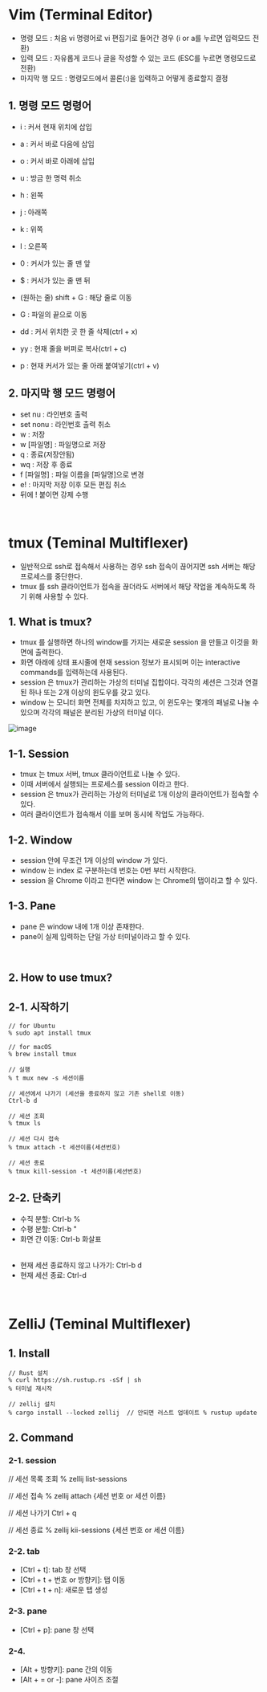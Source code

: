   # Vim (Terminal Editor)
- 명령 모드 : 처음 vi 명령어로 vi 편집기로 들어간 경우 (i or a를 누르면 입력모드 전환)
- 입력 모드 : 자유롭게 코드나 글을 작성할 수 있는 코드 (ESC를 누르면 명령모드로 전환)
- 마지막 행 모드 : 명령모드에서 콜론(:)을 입력하고 어떻게 종료할지 결정

## 1. 명령 모드 명령어
- i : 커서 현재 위치에 삽입
- a : 커서 바로 다음에 삽입
- o : 커서 바로 아래에 삽입

- u : 방금 한 명력 취소

- h : 왼쪽
- j : 아래쪽
- k : 위쪽
- l : 오른쪽

- 0 : 커서가 있는 줄 맨 앞
- $ : 커서가 있는 줄 맨 뒤
- (원하는 줄) shift + G : 해당 줄로 이동 
- G : 파일의 끝으로 이동

- dd : 커서 위치한 곳 한 줄 삭제(ctrl + x)
- yy : 현재 줄을 버퍼로 복사(ctrl + c)

- p : 현재 커서가 있는 줄 아래 붙여넣기(ctrl + v)


## 2. 마지막 행 모드 명령어
- set nu : 라인번호 출력
- set nonu : 라인번호 출력 취소
- w : 저장
- w [파일명] : 파일명으로 저장
- q : 종료(저장안됨)
- wq : 저장 후 종료
- f [파일명] : 파일 이름을 [파일명]으로 변경
- e! : 마지막 저장 이후 모든 편집 취소
- 뒤에 ! 붙이면 강제 수행
  
<br>

# tmux (Teminal Multiflexer)
- 일반적으로 ssh로 접속해서 사용하는 경우 ssh 접속이 끊어지면 ssh 서버는 해당 프로세스를 중단한다.
- tmux 를 ssh 클라이언트가 접속을 끊더라도 서버에서 해당 작업을 계속하도록 하기 위해 사용할 수 있다.

## 1. What is tmux?
- tmux 를 실행하면 하나의 window를 가지는 새로운 session 을 만들고 이것을 화면에 출력한다.
- 화면 아래에 상태 표시줄에 현재 session 정보가 표시되며 이는 interactive commands를 입력하는데 사용된다.
- session 은 tmux가 관리하는 가상의 터미널 집합이다. 각각의 세션은 그것과 연결된 하나 또는 2개 이상의 윈도우를 갖고 있다.
- window 는 모니터 화면 전체를 차지하고 있고, 이 윈도우는 몇개의 패널로 나눌 수 있으며 각각의 패널은 분리된 가상의 터미널 이다.

![image](https://github.com/choiyun9yu/OperatingSystem/assets/110392046/ad281751-ec44-4dc0-abad-55309413f689)

## 1-1. Session
- tmux 는 tmux 서버, tmux 클라이언트로 나눌 수 있다.
- 이때 서버에서 실행되는 프로세스를 session 이라고 한다.
- session 은 tmux가 관리하는 가상의 터미널로 1개 이상의 클라이언트가 접속할 수 있다.
- 여러 클라이언트가 접속해서 이를 보며 동시에 작업도 가능하다. 

## 1-2. Window
- session 안에 무조건 1개 이상의 window 가 있다.
- window 는 index 로 구분하는데 번호는 0번 부터 시작한다.
- session 을 Chrome 이라고 한다면 window 는 Chrome의 탭이라고 할 수 있다.

## 1-3. Pane
- pane 은 window 내에 1개 이상 존재한다.
- pane이 실제 입력하는 단일 가상 터미널이라고 할 수 있다.

<br>

## 2. How to use tmux?

## 2-1. 시작하기
    // for Ubuntu
    % sudo apt install tmux   
    
    // for macOS
    % brew install tmux

    // 실행
    % t mux new -s 세션이름     

    // 세션에서 나가기 (세션을 종료하지 않고 기존 shell로 이동)
    Ctrl-b d  

    // 세션 조회
    % tmux ls

    // 세션 다시 접속
    % tmux attach -t 세션이름(세션번호)

    // 세션 종료
    % tmux kill-session -t 세션이름(세션번호)

## 2-2. 단축키
- 수직 분할: Ctrl-b %
- 수평 분할: Ctrl-b "
- 화면 간 이동: Ctrl-b 화살표
######
- 현재 세션 종료하지 않고 나가기: Ctrl-b d
- 현재 세션 종료: Ctrl-d

<br>

# ZelliJ (Teminal Multiflexer)

## 1. Install

    // Rust 설치
    % curl https://sh.rustup.rs -sSf | sh
    % 터미널 재시작 
    
    // zellij 설치 
    % cargo install --locked zellij  // 안되면 러스트 업데이트 % rustup update

## 2. Command

### 2-1. session
   // 세선 목록 조회
   % zellij list-sessions

   // 세선 접속
   % zellij attach {세션 번호 or 세션 이름}

  // 세션 나가기
  Ctrl + q
  

   // 세선 종료
   % zellij kii-sessions {세션 번호 or 세션 이름}


### 2-2. tab
- [Ctrl + t]: tab 창 선택
- [Ctrl + t + 번호 or 방향키]: 탭 이동
- [Ctrl + t + n]: 새로운 탭 생성 


### 2-3. pane
- [Ctrl + p]: pane 창 선택


### 2-4. 
- [Alt + 방향키]: pane 간의 이동
- [Alt + = or -]: pane 사이즈 조절

